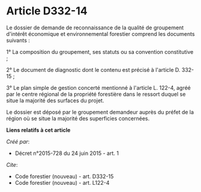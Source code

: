 # Article D332-14

Le dossier de demande de reconnaissance de la qualité de groupement d'intérêt économique et environnemental forestier
comprend les documents suivants :

1° La composition du groupement, ses statuts ou sa convention constitutive ;

2° Le document de diagnostic dont le contenu est précisé à l'article D. 332-15 ;

3° Le plan simple de gestion concerté mentionné à l'article L. 122-4, agréé par le centre régional de la propriété forestière
dans le ressort duquel se situe la majorité des surfaces du projet.

Le dossier est déposé par le groupement demandeur auprès du préfet de la région où se situe la majorité des superficies
concernées.

**Liens relatifs à cet article**

_Créé par_:

  - Décret n°2015-728 du 24 juin 2015 - art. 1

_Cite_:

  - Code forestier (nouveau) - art. D332-15
  - Code forestier (nouveau) - art. L122-4
